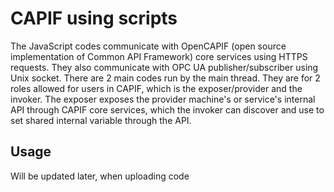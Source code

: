 # CAPIF using scripts

The JavaScript codes communicate with OpenCAPIF (open source implementation of Common API Framework) core services using HTTPS requests. They also communicate with OPC UA publisher/subscriber using Unix socket.
There are 2 main codes run by the main thread. They are for 2 roles allowed for users in CAPIF, which is the exposer/provider and the invoker.
The exposer exposes the provider machine's or service's internal API through CAPIF core services, which the invoker can discover and use to set shared internal variable through the API.



## Usage

Will be updated later, when uploading code

